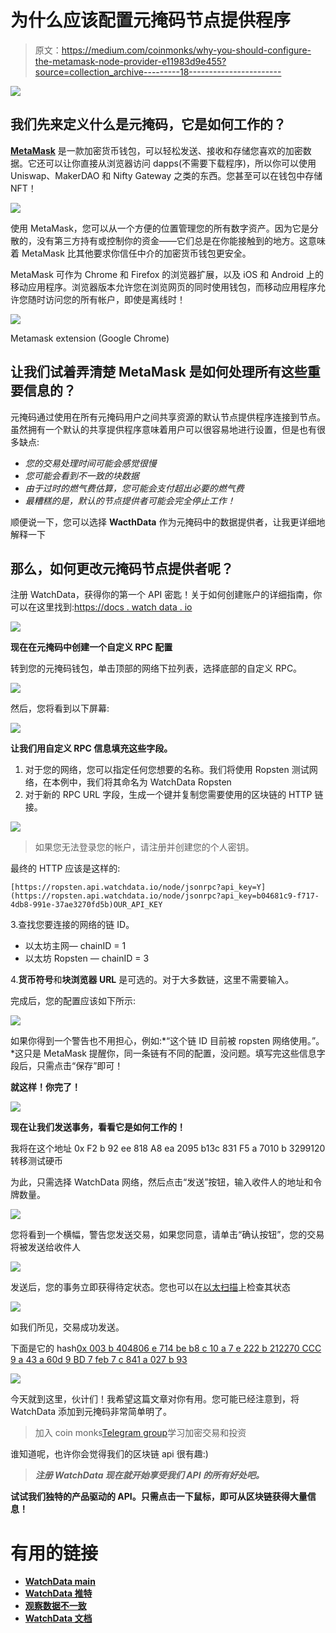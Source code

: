 # 为什么应该配置元掩码节点提供程序

> 原文：<https://medium.com/coinmonks/why-you-should-configure-the-metamask-node-provider-e11983d9e455?source=collection_archive---------18----------------------->

![](img/92a45965dd832caa71f370e0dcef4656.png)

## 我们先来定义什么是元掩码，它是如何工作的？

[**MetaMask**](https://metamask.io/) 是一款加密货币钱包，可以轻松发送、接收和存储您喜欢的加密数据。它还可以让你直接从浏览器访问 dapps(不需要下载程序)，所以你可以使用 Uniswap、MakerDAO 和 Nifty Gateway 之类的东西。您甚至可以在钱包中存储 NFT！

![](img/58651f8e8466fa6faa71a5d34d2b6333.png)

使用 MetaMask，您可以从一个方便的位置管理您的所有数字资产。因为它是分散的，没有第三方持有或控制你的资金——它们总是在你能接触到的地方。这意味着 MetaMask 比其他要求你信任中介的加密货币钱包更安全。

MetaMask 可作为 Chrome 和 Firefox 的浏览器扩展，以及 iOS 和 Android 上的移动应用程序。浏览器版本允许您在浏览网页的同时使用钱包，而移动应用程序允许您随时访问您的所有帐户，即使是离线时！

![](img/a58e13ab064de7dfbfe768be0bd190e2.png)

Metamask extension (Google Chrome)

## 让我们试着弄清楚 MetaMask 是如何处理所有这些重要信息的？

元掩码通过使用在所有元掩码用户之间共享资源的默认节点提供程序连接到节点。虽然拥有一个默认的共享提供程序意味着用户可以很容易地进行设置，但是也有很多缺点:

*   *您的交易处理时间可能会感觉很慢*
*   *您可能会看到不一致的块数据*
*   *由于过时的燃气费估算，您可能会支付超出必要的燃气费*
*   *最糟糕的是，默认的节点提供者可能会完全停止工作！*

顺便说一下，您可以选择 **WacthData** 作为元掩码中的数据提供者，让我更详细地解释一下

## 那么，如何更改元掩码节点提供者呢？

注册 WatchData，获得你的第一个 API 密匙！关于如何创建账户的详细指南，你可以在这里找到:[https://docs . watch data . io](https://docs.watchdata.io/introduction/quick-start-guide-to-watchdata)

![](img/63771007e9389fe2f0b6b89611946dcb.png)

**现在在元掩码中创建一个自定义 RPC 配置**

转到您的元掩码钱包，单击顶部的网络下拉列表，选择底部的自定义 RPC。

![](img/03b6f4d854c91b7b04922ecd6fa9431c.png)

然后，您将看到以下屏幕:

![](img/3e71e4c4ecb6bf5f4cdb9f3f47e8d7a2.png)

**让我们用自定义 RPC 信息填充这些字段。**

1.  对于您的网络，您可以指定任何您想要的名称。我们将使用 Ropsten 测试网络，在本例中，我们将其命名为 WatchData Ropsten
2.  对于新的 RPC URL 字段，生成一个键并复制您需要使用的区块链的 HTTP 链接。

![](img/0511d9f6fd7d4972f36d5bfb14be6c73.png)

> 如果您无法登录您的帐户，请注册并创建您的个人密钥。

最终的 HTTP 应该是这样的:

```
[https://ropsten.api.watchdata.io/node/jsonrpc?api_key=Y](https://ropsten.api.watchdata.io/node/jsonrpc?api_key=b04681c9-f717-4db8-991e-37ae3270fd5b)OUR_API_KEY
```

3.查找您要连接的网络的链 ID。

*   以太坊主网— chainID = 1
*   以太坊 Ropsten — chainID = 3

4.**货币符号**和**块浏览器 URL** 是可选的。对于大多数链，这里不需要输入。

完成后，您的配置应该如下所示:

![](img/7fe591ce0886e40656766e2c72d5845b.png)

如果你得到一个警告也不用担心，例如:*“这个链 ID 目前被 ropsten 网络使用。”。*这只是 MetaMask 提醒你，同一条链有不同的配置，没问题。填写完这些信息字段后，只需点击“保存”即可！

**就这样！你完了！**

![](img/4e1ccaf0a1db3ffaf6ca3cdcc4cd5ad0.png)

**现在让我们发送事务，看看它是如何工作的！**

我将在这个地址 0x F2 b 92 ee 818 A8 ea 2095 b13c 831 F5 a 7010 b 3299120 转移测试硬币

为此，只需选择 WatchData 网络，然后点击“发送”按钮，输入收件人的地址和令牌数量。

![](img/0b1a5208568809a6c19b109cb85e2e52.png)

您将看到一个横幅，警告您发送交易，如果您同意，请单击“确认按钮”，您的交易将被发送给收件人

![](img/b23c99da7cab40cada5354b398e7b951.png)

发送后，您的事务立即获得待定状态。您也可以在[以太扫描](https://ropsten.etherscan.io/)上检查其状态

![](img/bbfe8ae2b1451bf4e811bbb133cb2250.png)

如我们所见，交易成功发送。

下面是它的 hash[0x 003 b 404806 e 714 be b8 c 10 a 7 e 222 b 212270 CCC 9 a 43 a 60d 9 BD 7 feb 7 c 841 a 027 b 93](https://ropsten.etherscan.io/tx/0x003b404806e714beb8c10a7e222b212270ccc9a43a60d9bd7feb7c841a027b93)

![](img/82e6b83b9f4e1fbfb2482d382dd875a3.png)

今天就到这里，伙计们！我希望这篇文章对你有用。您可能已经注意到，将 WatchData 添加到元掩码非常简单明了。

> 加入 coin monks[Telegram group](https://t.me/joinchat/Trz8jaxd6xEsBI4p)学习加密交易和投资

谁知道呢，也许你会觉得我们的区块链 api 很有趣:)

> [](https://bit.ly/3vsLqpJ)***注册 WatchData 现在就开始享受我们 API 的所有好处吧。***

**试试我们独特的产品驱动的 API。只需点击一下鼠标，即可从区块链获得大量信息！**

# **有用的链接**

*   **[WatchData main](https://bit.ly/3qazk2l)**
*   **[WatchData 推特](https://twitter.com/watchdata_io)**
*   **[观察数据不一致](https://bit.ly/3wbP3Cq)**
*   **[WatchData 文档](https://bit.ly/3tfwj2R)**